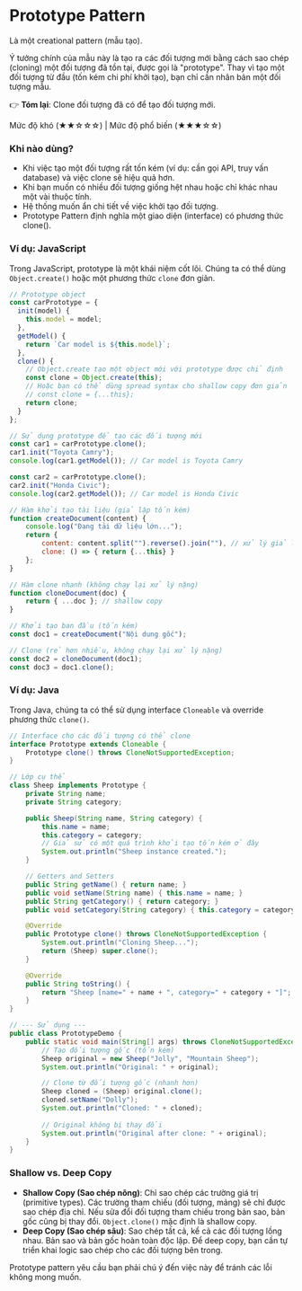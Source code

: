 # Prototype Pattern

Là một creational pattern (mẫu tạo).

Ý tưởng chính của mẫu này là tạo ra các đối tượng mới bằng cách sao chép (cloning) một đối tượng đã tồn tại, được gọi là "prototype". Thay vì tạo một đối tượng từ đầu (tốn kém chi phí khởi tạo), bạn chỉ cần nhân bản một đối tượng mẫu.

👉 **Tóm lại**: Clone đối tượng đã có để tạo đối tượng mới.

Mức độ khó (★★☆☆☆) | Mức độ phổ biến (★★★☆☆)

### Khi nào dùng?
- Khi việc tạo một đối tượng rất tốn kém (ví dụ: cần gọi API, truy vấn database) và việc clone sẽ hiệu quả hơn.
- Khi bạn muốn có nhiều đối tượng giống hệt nhau hoặc chỉ khác nhau một vài thuộc tính.
- Hệ thống muốn ẩn chi tiết về việc khởi tạo đối tượng.
- Prototype Pattern định nghĩa một giao diện (interface) có phương thức clone().

### Ví dụ: JavaScript

Trong JavaScript, prototype là một khái niệm cốt lõi. Chúng ta có thể dùng `Object.create()` hoặc một phương thức `clone` đơn giản.

```javascript
// Prototype object
const carPrototype = {
  init(model) {
    this.model = model;
  },
  getModel() {
    return `Car model is ${this.model}`;
  },
  clone() {
    // Object.create tạo một object mới với prototype được chỉ định
    const clone = Object.create(this); 
    // Hoặc bạn có thể dùng spread syntax cho shallow copy đơn giản
    // const clone = {...this};
    return clone;
  }
};

// Sử dụng prototype để tạo các đối tượng mới
const car1 = carPrototype.clone();
car1.init("Toyota Camry");
console.log(car1.getModel()); // Car model is Toyota Camry

const car2 = carPrototype.clone();
car2.init("Honda Civic");
console.log(car2.getModel()); // Car model is Honda Civic
```

```javascript
// Hàm khởi tạo tài liệu (giả lập tốn kém)
function createDocument(content) {
    console.log("Đang tải dữ liệu lớn...");
    return {
        content: content.split("").reverse().join(""), // xử lý giả lập nặng
        clone: () => { return {...this} }
    };
}

// Hàm clone nhanh (không chạy lại xử lý nặng)
function cloneDocument(doc) {
    return { ...doc }; // shallow copy
}

// Khởi tạo ban đầu (tốn kém)
const doc1 = createDocument("Nội dung gốc");

// Clone (rẻ hơn nhiều, không chạy lại xử lý nặng)
const doc2 = cloneDocument(doc1);
const doc3 = doc1.clone();
```

### Ví dụ: Java

Trong Java, chúng ta có thể sử dụng interface `Cloneable` và override phương thức `clone()`.

```java
// Interface cho các đối tượng có thể clone
interface Prototype extends Cloneable {
    Prototype clone() throws CloneNotSupportedException;
}

// Lớp cụ thể
class Sheep implements Prototype {
    private String name;
    private String category;

    public Sheep(String name, String category) {
        this.name = name;
        this.category = category;
        // Giả sử có một quá trình khởi tạo tốn kém ở đây
        System.out.println("Sheep instance created.");
    }

    // Getters and Setters
    public String getName() { return name; }
    public void setName(String name) { this.name = name; }
    public String getCategory() { return category; }
    public void setCategory(String category) { this.category = category; }

    @Override
    public Prototype clone() throws CloneNotSupportedException {
        System.out.println("Cloning Sheep...");
        return (Sheep) super.clone();
    }

    @Override
    public String toString() {
        return "Sheep [name=" + name + ", category=" + category + "]";
    }
}

// --- Sử dụng ---
public class PrototypeDemo {
    public static void main(String[] args) throws CloneNotSupportedException {
        // Tạo đối tượng gốc (tốn kém)
        Sheep original = new Sheep("Jolly", "Mountain Sheep");
        System.out.println("Original: " + original);

        // Clone từ đối tượng gốc (nhanh hơn)
        Sheep cloned = (Sheep) original.clone();
        cloned.setName("Dolly");
        System.out.println("Cloned: " + cloned);
        
        // Original không bị thay đổi
        System.out.println("Original after clone: " + original);
    }
}
```

### Shallow vs. Deep Copy

- **Shallow Copy (Sao chép nông)**: Chỉ sao chép các trường giá trị (primitive types). Các trường tham chiếu (đối tượng, mảng) sẽ chỉ được sao chép địa chỉ. Nếu sửa đổi đối tượng tham chiếu trong bản sao, bản gốc cũng bị thay đổi. `Object.clone()` mặc định là shallow copy.
- **Deep Copy (Sao chép sâu)**: Sao chép tất cả, kể cả các đối tượng lồng nhau. Bản sao và bản gốc hoàn toàn độc lập. Để deep copy, bạn cần tự triển khai logic sao chép cho các đối tượng bên trong.

Prototype pattern yêu cầu bạn phải chú ý đến việc này để tránh các lỗi không mong muốn.

